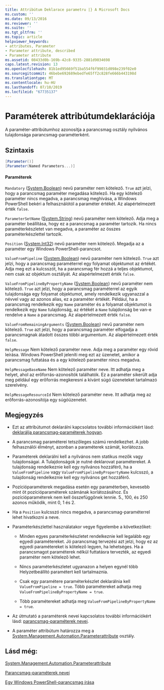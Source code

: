 ```yaml
---
title: Attribútum Deklarace parametru |} A Microsoft Docs
ms.custom: ''
ms.date: 09/13/2016
ms.reviewer: ''
ms.suite: ''
ms.tgt_pltfrm: ''
ms.topic: article
helpviewer_keywords:
- attributes, Parameter
- Parameter attribute, described
- Parameter attribute
ms.assetid: 08433d0b-169b-42c8-9335-2881d9034698
caps.latest.revision: 13
ms.openlocfilehash: 81b1ed95669f51ba554f6f99031d098e239f02e0
ms.sourcegitcommit: 46bebe692689ebedfe65ff2c828fe666b443198d
ms.translationtype: MT
ms.contentlocale: hu-HU
ms.lasthandoff: 07/10/2019
ms.locfileid: "67735137"
---
```

# <a name="parameter-attribute-declaration"></a>Paraméterek attribútumdeklarációja

A paraméter-attribútumhoz azonosítja a parancsmag osztály nyilvános tulajdonsága parancsmag-paraméterként.

## <a name="syntax"></a>Szintaxis

```csharp
[Parameter()]
[Parameter(Named Parameters...)]
```

#### <a name="parameters"></a>Paraméterek

`Mandatory` ([System.Boolean](/dotnet/api/System.Boolean)) nevű paraméter nem kötelező. `True` azt jelzi, hogy a parancsmag paraméter megadása kötelező. Ha egy kötelező paraméter nincs megadva, a parancsmag meghívása, a Windows PowerShell bekéri a felhasználótól a paraméter értékét. Az alapértelmezett érték `false`.

`ParameterSetName` ([System.String](/dotnet/api/System.String)) nevű paraméter nem kötelező. Adja meg a paraméter beállítása, hogy ez a parancsmag a paraméter tartozik. Ha nincs paraméterkészletet van megadva, a paraméter az összes paraméterkészlettel tartozik.

`Position` ([System.Int32](/dotnet/api/System.Int32)) nevű paraméter nem kötelező. Megadja az a paraméter egy Windows PowerShell-parancsot.

`ValueFromPipeline` ([System.Boolean](/dotnet/api/System.Boolean)) nevű paraméter nem kötelező. `True` azt jelzi, hogy a parancsmag paraméterrel egy folyamat objektumot az értékét. Adja meg ezt a kulcsszót, ha a parancsmag fér hozzá a teljes objektumot, nem csak az objektum osztályát. Az alapértelmezett érték `false`.

`ValueFromPipelineByPropertyName` ([System.Boolean](/dotnet/api/System.Boolean)) nevű paraméter nem kötelező. `True` azt jelzi, hogy a parancsmag paraméterrel az egyik tulajdonsága egy folyamat objektumot, amely rendelkezik ugyanazzal a névvel vagy az azonos alias, ez a paraméter értékét. Például, ha a parancsmag rendelkezik egy `Name` paraméter és a folyamat objektumot is rendelkezik egy `Name` tulajdonság, az értékét a `Name` tulajdonság be van-e rendelve a `Name` a parancsmag. Az alapértelmezett érték `false`.

`ValueFromRemainingArguments` ([System.Boolean](/dotnet/api/System.Boolean)) nevű paraméter nem kötelező. `True` azt jelzi, hogy a parancsmag paraméter elfogadja a parancsmagnak átadott összes többi argumentum. Az alapértelmezett érték `false`.

`HelpMessage` Nem kötelező paraméter neve. Adja meg a paraméter egy rövid leírása. Windows PowerShell jeleníti meg ezt az üzenetet, amikor a parancsmag futtatása és a egy kötelező paraméter nincs megadva.

`HelpMessageBaseName` Nem kötelező paraméter neve. Itt adhatja meg a helyet, ahol az erőforrás-azonosítók találhatók. Ez a paraméter sikerült adja meg például egy erőforrás megkeresni a kívánt súgó üzeneteket tartalmazó szerelvény.

`HelpMessageResourceId` Nem kötelező paraméter neve. Itt adhatja meg az erőforrás-azonosítója egy súgóüzenetet.

## <a name="remarks"></a>Megjegyzés

- Ezt az attribútumot deklarálni kapcsolatos további információkért lásd: [deklarálja parancsmag-paraméterek hogyan](./how-to-declare-cmdlet-parameters.md).

- A parancsmag paraméterei tetszőleges számú rendelkezhet. A jobb felhasználói élményt, azonban a paraméterek számát, korlátozza.

- Paraméterek deklarálni kell a nyilvános nem statikus mezők vagy tulajdonságai. A Tulajdonságok je nutné deklarovat paramétereket. A tulajdonság rendelkeznie kell egy nyilvános hozzáférő, ha a `ValueFromPipeline` vagy `ValueFromPipelineByPropertyName` kulcsszó, a tulajdonság rendelkeznie kell egy nyilvános get hozzáférő.

- Pozícióparaméterek megadása esetén egy paraméterben, kevesebb mint öt pozícióparaméterek számának korlátozásához. És pozícióparaméterek nem kell összefüggőnek lennie. 5\., 100, és 250 azonos működik, mint 0, 1 és 2.

- Ha a `Position` kulcsszó nincs megadva, a parancsmag-paraméterrel lehet hivatkozni a neve.

- Paraméterkészlettel használatakor vegye figyelembe a következőket:

    - Minden egyes paraméterkészletet rendelkeznie kell legalább egy egyedi paramétereket. Jó parancsmag tervezési azt jelzi, hogy ez az egyedi paramétereket is kötelező legyen, ha lehetséges. Ha a parancsmagot paraméterek nélkül futtatásra tervezték, az egyedi paraméter nem kötelező lehet.

    - Nincs paraméterkészletet ugyanazon a helyen egynél több Helyzetbeállító paramétert kell tartalmaznia.

    - Csak egy paramétere paraméterkészlet deklarálnia kell `ValueFromPipeline = true`. Több paramétereket adhatja meg `ValueFromPipelineByPropertyName = true`.

    - Több paramétereket adhatja meg `ValueFromPipelineByPropertyName = true`.

- Az útmutató a paraméterek nevei kapcsolatos további információkért lásd: [parancsmag-paraméterek nevei](standard-cmdlet-parameter-names-and-types.md).

- A paraméter attribútum határozza meg a [System.Management.Automation.Parameterattribute](/dotnet/api/System.Management.Automation.ParameterAttribute) osztály.

## <a name="see-also"></a>Lásd még:

[System.Management.Automation.Parameterattribute](/dotnet/api/System.Management.Automation.ParameterAttribute)

[Parancsmag-paraméterek nevei](standard-cmdlet-parameter-names-and-types.md)

[Egy Windows PowerShell-parancsmag írása](./writing-a-windows-powershell-cmdlet.md)
